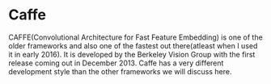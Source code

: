 # Caffe
CAFFE(Convolutional Architecture for Fast Feature Embedding) is one of the older frameworks and also one of the fastest out there(atleast when I used it in early 2016). It is developed by the Berkeley Vision Group with the first release coming out in December 2013. Caffe has a very different development style than the other frameworks we will discuss here.


